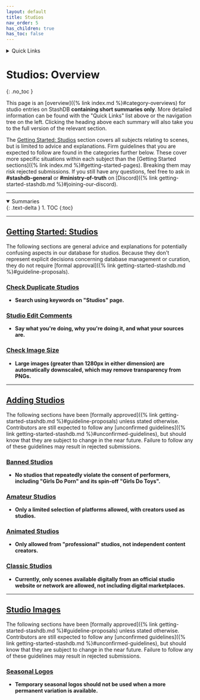 ```yaml
---
layout: default
title: Studios
nav_order: 5
has_children: true
has_toc: false
---
```


<details markdown="block">
  <summary>
    Quick Links
  </summary>
  {: .text-delta }
1. [Getting Started: Studios](getting-started-studios)
2. [Adding Studios](adding-studios)
3. [Studio Images](studio-images)
</details>

# **Studios: Overview**
{: .no_toc }

This page is an [overview]({% link index.md %}#category-overviews) for studio entries on StashDB **containing short summaries only**. More detailed information can be found with the "Quick Links" list above or the navigation tree on the left. Clicking the heading above each summary will also take you to the full version of the relevant section.

The [Getting Started: Studios](getting-started-studios) section covers all subjects relating to scenes, but is limited to advice and explanations. Firm guidelines that you are expected to follow are found in the categories further below. These cover more specific situations within each subject than the [Getting Started sections]({% link index.md %}#getting-started-pages). Breaking them may risk rejected submissions. If you still have any questions, feel free to ask in **#stashdb-general** or **#ministry-of-truth** on [Discord]({% link getting-started-stashdb.md %}#joining-our-discord).

***

<details open markdown="block">
  <summary>
    Summaries
  </summary>
  {: .text-delta }
1. TOC
{:toc}
</details>

***

## **[Getting Started: Studios](getting-started-studios)**
The following sections are general advice and explanations for potentially confusing aspects in our database for studios. Because they don't represent explicit decisions concerning database management or curation, they do not require [formal approval]({% link getting-started-stashdb.md %}#guideline-proposals).

### [Check Duplicate Studios](getting-started-studios#check-duplicate-studios)
  - **Search using keywords on "Studios" page.**

### [Studio Edit Comments](getting-started-studios#studio-edit-comments)
  - **Say what you're doing, why you're doing it, and what your sources are.**

### [Check Image Size](getting-started-studios#check-image-size)
  - **Large images (greater than 1280px in either dimension) are automatically downscaled, which may remove transparency from PNGs.**

***

## **[Adding Studios](adding-studios)**
The following sections have been [formally approved]({% link getting-started-stashdb.md %}#guideline-proposals) unless stated otherwise. Contributors are still expected to follow any [unconfirmed guidelines]({% link getting-started-stashdb.md %}#unconfirmed-guidelines), but should know that they are subject to change in the near future. Failure to follow any of these guidelines may result in rejected submissions.

### [Banned Studios](adding-studios#banned-studios)
  - **No studios that repeatedly violate the consent of performers, including "Girls Do Porn" and its spin-off "Girls Do Toys".**

### [Amateur Studios](adding-studios#amateur-studios)
  - **Only a limited selection of platforms allowed, with creators used as studios.**

### [Animated Studios](adding-studios#animated-studios)
  - **Only allowed from "professional" studios, not independent content creators.**

### [Classic Studios](adding-studios#classic-studios)
  - **Currently, only scenes available digitally from an official studio website or network are allowed, not including digital marketplaces.**

***

## **[Studio Images](studio-images)**
The following sections have been [formally approved]({% link getting-started-stashdb.md %}#guideline-proposals) unless stated otherwise. Contributors are still expected to follow any [unconfirmed guidelines]({% link getting-started-stashdb.md %}#unconfirmed-guidelines), but should know that they are subject to change in the near future. Failure to follow any of these guidelines may result in rejected submissions.

### [Seasonal Logos](studio-images#seasonal-logos)
  - **Temporary seasonal logos should not be used when a more permanent variation is available.**
